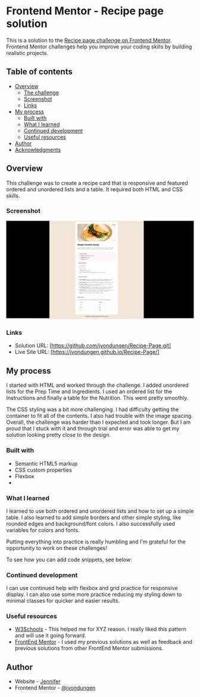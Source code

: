 # Frontend Mentor - Recipe page solution

This is a solution to the [Recipe page challenge on Frontend Mentor](https://www.frontendmentor.io/challenges/recipe-page-KiTsR8QQKm). Frontend Mentor challenges help you improve your coding skills by building realistic projects. 

## Table of contents

- [Overview](#overview)
  - [The challenge](#the-challenge)
  - [Screenshot](#screenshot)
  - [Links](#links)
- [My process](#my-process)
  - [Built with](#built-with)
  - [What I learned](#what-i-learned)
  - [Continued development](#continued-development)
  - [Useful resources](#useful-resources)
- [Author](#author)
- [Acknowledgments](#acknowledgments)


## Overview
This challenge was to create a recipe card that is responsive and featured ordered and unordered lists and a table. It required both HTML and CSS skills.

### Screenshot

![](./screenshot.jpg)

### Links

- Solution URL: [https://github.com/jvondungen/Recipe-Page.git]
- Live Site URL: [https://jvondungen.github.io/Recipe-Page/]

## My process
I started with HTML and worked through the challenge. I added unordered lists for the Prep Time and Ingredients. I used an ordered list for the Instructions and finally a table for the Nutrition. This went pretty smoothly. 

The CSS styling was a bit more challenging. I had difficulty getting the container to fit all of the contents. I also had trouble with the image spacing. Overall, the challenge was harder than I expected and took longer. But I am proud that I stuck with it and through trial and error was able to get my solution looking pretty close to the design.

### Built with

- Semantic HTML5 markup
- CSS custom properties
- Flexbox
- 


### What I learned

I learned to use both ordered and unordered lists and how to set up a simple table. I also learned to add simple borders and other simple styling, like rounded edges and background/font colors. I also successfully used variables for colors and fonts.

Putting everything into practice is really humbling and I'm grateful for the opportunity to work on these challenges!

To see how you can add code snippets, see below:

### Continued development

I can use continued help with flexbox and grid practice for responsive display. I can also use some more practice reducing my styling down to minimal classes for quicker and easier results.

### Useful resources

- [W3Schools](ttps://www.w3schools.com) - This helped me for XYZ reason. I really liked this pattern and will use it going forward.
- [FrontEnd Mentor](https://www.frontendmentor.io/) - I used my previous solutions as well as feedback and previous solutions from other FrontEnd Mentor submissions.


## Author

- Website - [Jennifer](https://github.com/jvondungen/)
- Frontend Mentor - [@jvondungen](https://www.frontendmentor.io/profile/jvondungen)


